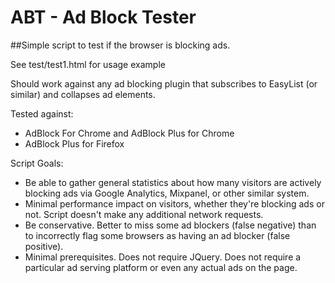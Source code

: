 # ABT - Ad Block Tester
##Simple script to test if the browser is blocking ads.

See test/test1.html for usage example

Should work against any ad blocking plugin that subscribes to EasyList (or similar) and collapses ad elements.

Tested against:
 - AdBlock For Chrome and AdBlock Plus for Chrome
 - AdBlock Plus for Firefox


Script Goals:
 - Be able to gather general statistics about how many visitors are actively blocking ads via Google Analytics, Mixpanel, or other similar system.
 - Minimal performance impact on visitors, whether they're blocking ads or not. Script doesn't make any additional network requests.
 - Be conservative. Better to miss some ad blockers (false negative) than to incorrectly flag some browsers as having an ad blocker (false positive).
 - Minimal prerequisites. Does not require JQuery. Does not require a particular ad serving platform or even any actual ads on the page.
